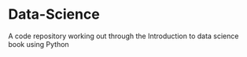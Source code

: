 # Data-Science
A code repository working out through the Introduction to data science book using Python
